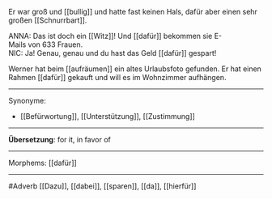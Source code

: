 Er war groß und [[bullig]] und hatte fast keinen Hals, dafür aber einen sehr großen [[Schnurrbart]].

ANNA: Das ist doch ein [[Witz]]! Und [[dafür]] bekommen sie E-Mails von 633 Frauen.  
NIC: Ja! Genau, genau und du hast das Geld [[dafür]] gespart!  

Werner hat beim [[aufräumen]] ein altes Urlaubsfoto gefunden. Er hat einen Rahmen [[dafür]] gekauft und will es im Wohnzimmer aufhängen.

---
Synonyme:
- [[Befürwortung]], [[Unterstützung]], [[Zustimmung]]

---
**Übersetzung**: for it, in favor of

---
Morphems:
[[dafür]]

---
#Adverb
[[Dazu]], [[dabei]], [[sparen]], [[da]], [[hierfür]]